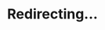 ---
title: Redirecting...
layout: redirect
sitemap: false
permalink: /results/Moldova
redirect_to: /results/MDA/
---